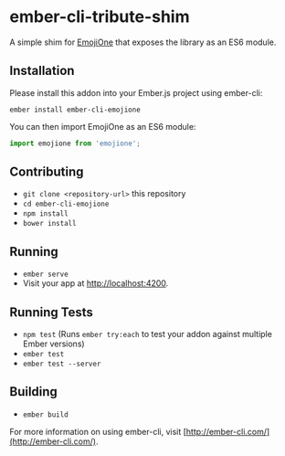 # ember-cli-tribute-shim

A simple shim for [EmojiOne](https://github.com/Ranks/emojione) that exposes the library as an ES6 module.

## Installation

Please install this addon into your Ember.js project using ember-cli:
```
ember install ember-cli-emojione
```

You can then import EmojiOne as an ES6 module:
```js
import emojione from 'emojione';
````
## Contributing

* `git clone <repository-url>` this repository
* `cd ember-cli-emojione`
* `npm install`
* `bower install`

## Running

* `ember serve`
* Visit your app at [http://localhost:4200](http://localhost:4200).

## Running Tests

* `npm test` (Runs `ember try:each` to test your addon against multiple Ember versions)
* `ember test`
* `ember test --server`

## Building

* `ember build`

For more information on using ember-cli, visit [http://ember-cli.com/](http://ember-cli.com/).

